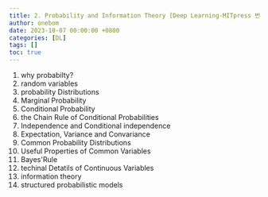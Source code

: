```yaml
---
title: 2. Probability and Information Theory [Deep Learning-MITpress 번역본]
author: onebom
date: 2023-10-07 00:00:00 +0800
categories: [DL]
tags: []
toc: true
---
```


1. why probabilty?
2. random variables
3. probability Distributions
4. Marginal Probability
5. Conditional Probability
6. the Chain Rule of Conditional Probabilities
7. Independence and Conditional independence
8. Expectation, Variance and Convariance
9. Common Probability Distributions
10. Useful Properties of Common Variables
11. Bayes'Rule
12. techinal Detatils of Continuous Variables
13. information theory
14. structured probabilistic models

